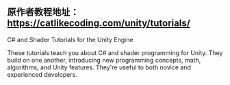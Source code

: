 原作者教程地址：https://catlikecoding.com/unity/tutorials/
------
C# and Shader Tutorials for the Unity Engine

These tutorials teach you about C# and shader programming for Unity. They build on one another, introducing new programming concepts, math, algorithms, and Unity features. They're useful to both novice and experienced developers.
